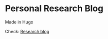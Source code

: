 # Personal Research Blog

Made in Hugo

Check: [Research blog](https://ericktornero.github.io/blog/)
